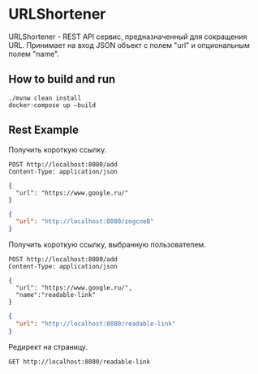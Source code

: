 # URLShortener
URLShortener - REST API сервис, предназначенный для сокращения URL.
Принимает на вход JSON объект с полем "url" и опциональным полем "name".

## How to build and run
```shell script
./mvnw clean install
docker-compose up —build
```

## Rest Example
Получить короткую ссылку.
```http request
POST http://localhost:8080/add
Content-Type: application/json

{
  "url": "https://www.google.ru/"
}
```

```json
{
  "url": "http://localhost:8080/zegcneB"
}
```
Получить короткую ссылку, выбранную пользователем.
```http request
POST http://localhost:8080/add
Content-Type: application/json

{
  "url": "https://www.google.ru/",
  "name":"readable-link"
}
```

```json
{
  "url": "http://localhost:8080/readable-link"
}
```
Редирект на страницу.
```http request
GET http://localhost:8080/readable-link